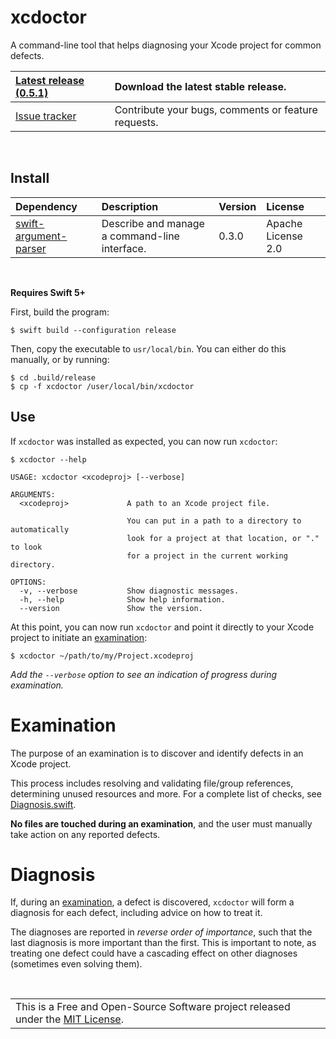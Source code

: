 # xcdoctor

A command-line tool that helps diagnosing your Xcode project for common defects.

| [Latest release (0.5.1)](https://github.com/jhauberg/xcdoctor/releases/tag/0.5.1) | Download the latest stable release.                 |
| :-------------------------------------------------------------------------------- | :-------------------------------------------------- |
| [Issue tracker](https://github.com/jhauberg/xcdoctor/issues)                      | Contribute your bugs, comments or feature requests. |

<br />

## Install

| Dependency                                                              | Description                                   | Version | License            |
| :---------------------------------------------------------------------- | :-------------------------------------------- | :------ | :----------------- |
| [swift-argument-parser](https://github.com/apple/swift-argument-parser) | Describe and manage a command-line interface. | 0.3.0   | Apache License 2.0 |

<br />

**Requires Swift 5+**

First, build the program:

```shell
$ swift build --configuration release
```

Then, copy the executable to `usr/local/bin`. You can either do this manually, or by running:

```shell
$ cd .build/release
$ cp -f xcdoctor /user/local/bin/xcdoctor
```

## Use

If `xcdoctor` was installed as expected, you can now run `xcdoctor`:

```shell
$ xcdoctor --help
```
```console
USAGE: xcdoctor <xcodeproj> [--verbose]

ARGUMENTS:
  <xcodeproj>             A path to an Xcode project file.

                          You can put in a path to a directory to automatically
                          look for a project at that location, or "." to look
                          for a project in the current working directory.

OPTIONS:
  -v, --verbose           Show diagnostic messages.
  -h, --help              Show help information.
  --version               Show the version.
```

At this point, you can now run `xcdoctor` and point it directly to your Xcode project to initiate an [examination](#examination):

```shell
$ xcdoctor ~/path/to/my/Project.xcodeproj
```

*Add the `--verbose` option to see an indication of progress during examination.*

# Examination

The purpose of an examination is to discover and identify defects in an Xcode project.

This process includes resolving and validating file/group references, determining unused resources and more. For a complete list of checks, see [Diagnosis.swift](https://github.com/jhauberg/xcdoctor/blob/master/Sources/XCDoctor/Diagnosis.swift#L14-L49).

**No files are touched during an examination**, and the user must manually take action on any reported defects.

# Diagnosis

If, during an [examination](#examination), a defect is discovered, `xcdoctor` will form a diagnosis for each defect, including advice on how to treat it.

The diagnoses are reported in _reverse order of importance_, such that the last diagnosis is more important than the first. This is important to note, as treating one defect could have a cascading effect on other diagnoses (sometimes even solving them).

<br />

<table>
  <tr>
    <td>
      This is a Free and Open-Source Software project released under the <a href="LICENSE">MIT License</a>.
    </td>
  </tr>
</table>
